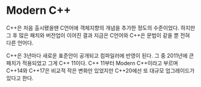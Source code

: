 # Modern C++

C++은 처음 출시됐을땐 C언어에 객체지향의 개념을 추가한 정도의 수준이었다.
하지만 그 후 많은 패치와 버전업이 이어진 결과 지금은 C언어와 C++은 문법이 같을 뿐 전혀 다른 언어다.

C++은 3년마다 새로운 표준안이 공개되고 컴파일러에 반영이 된다.
그 중 2011년에 큰 패치가 적용되었고 그게 C++ 11이다.
C++ 11부터 Modern C++이라고 부르며
C++14와 C++17은 비교적 작은 변화만 있었지만 C++20에선 또 대규모 업그레이드가 있다고 한다.  